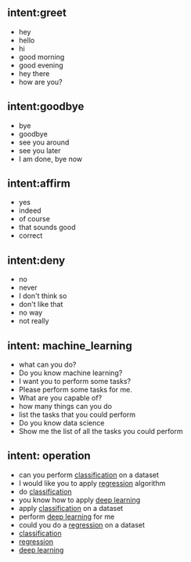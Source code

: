 ## intent:greet
- hey
- hello
- hi
- good morning
- good evening
- hey there
- how are you?

## intent:goodbye
- bye
- goodbye
- see you around
- see you later
- I am done, bye now

## intent:affirm
- yes
- indeed
- of course
- that sounds good
- correct

## intent:deny
- no
- never
- I don't think so
- don't like that
- no way
- not really


## intent: machine_learning
- what can you do?
- Do you know machine learning?
- I want you to perform some tasks?
- Please perform some tasks for me.
- What are you capable of?
- how many things can you do
- list the tasks that you could perform
- Do you know data science
- Show me the list of all the tasks you could perform

## intent: operation
- can you perform [classification](task) on a dataset
- I would like you to apply [regression](task) algorithm
- do [classification](task)
- you know how to apply [deep learning](task)
- apply [classification](task) on a dataset
- perform [deep learning](task) for me
- could you do a [regression](task) on a dataset
- [classification](task)
- [regression](task)
- [deep learning](task)


